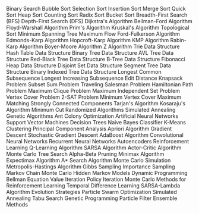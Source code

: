 Binary Search
Bubble Sort
Selection Sort
Insertion Sort
Merge Sort
Quick Sort
Heap Sort
Counting Sort
Radix Sort
Bucket Sort
Breadth-First Search (BFS)
Depth-First Search (DFS)
Dijkstra's Algorithm
Bellman-Ford Algorithm
Floyd-Warshall Algorithm
Prim's Algorithm
Kruskal's Algorithm
Topological Sort
Minimum Spanning Tree
Maximum Flow
Ford-Fulkerson Algorithm
Edmonds-Karp Algorithm
Hopcroft-Karp Algorithm
KMP Algorithm
Rabin-Karp Algorithm
Boyer-Moore Algorithm
Z Algorithm
Trie Data Structure
Hash Table Data Structure
Binary Tree Data Structure
AVL Tree Data Structure
Red-Black Tree Data Structure
B-Tree Data Structure
Fibonacci Heap Data Structure
Disjoint Set Data Structure
Segment Tree Data Structure
Binary Indexed Tree Data Structure
Longest Common Subsequence
Longest Increasing Subsequence
Edit Distance
Knapsack Problem
Subset Sum Problem
Traveling Salesman Problem
Hamiltonian Path Problem
Maximum Clique Problem
Maximum Independent Set Problem
Vertex Cover Problem
2-SAT Problem
Minimum Vertex Cover
Maximum Matching
Strongly Connected Components
Tarjan's Algorithm
Kosaraju's Algorithm
Minimum Cut
Randomized Algorithms
Simulated Annealing
Genetic Algorithms
Ant Colony Optimization
Artificial Neural Networks
Support Vector Machines
Decision Trees
Naive Bayes Classifier
K-Means Clustering
Principal Component Analysis
Apriori Algorithm
Gradient Descent
Stochastic Gradient Descent
AdaBoost Algorithm
Convolutional Neural Networks
Recurrent Neural Networks
Autoencoders
Reinforcement Learning
Q-Learning Algorithm
SARSA Algorithm
Actor-Critic Algorithm
Monte Carlo Tree Search
Alpha-Beta Pruning
Minimax Algorithm
Expectimax Algorithm
A* Search Algorithm
Monte Carlo Simulation
Metropolis-Hastings Algorithm
Gibbs Sampling
Importance Sampling
Markov Chain Monte Carlo
Hidden Markov Models
Dynamic Programming
Bellman Equation
Value Iteration
Policy Iteration
Monte Carlo Methods for Reinforcement Learning
Temporal Difference Learning
SARSA-Lambda Algorithm
Evolution Strategies
Particle Swarm Optimization
Simulated Annealing
Tabu Search
Genetic Programming
Particle Filter
Ensemble Methods